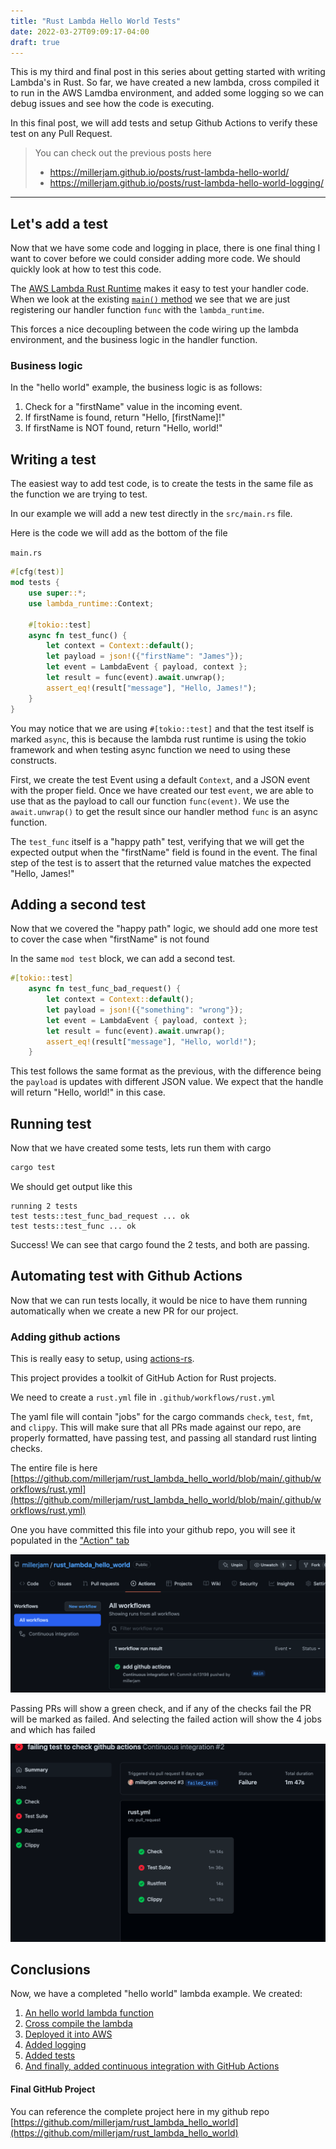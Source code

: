 ```yaml
---
title: "Rust Lambda Hello World Tests"
date: 2022-03-27T09:09:17-04:00
draft: true
---
```


This is my third and final post in this series about getting started with writing Lambda's in Rust. So far, we have created a new lambda, cross compiled it to run in the AWS Lamdba environment, and added some logging so we can debug issues and see how the code is executing.

In this final post, we will add tests and setup Github Actions to verify these test on any Pull Request.


> You can check out the previous posts here
>
> * https://millerjam.github.io/posts/rust-lambda-hello-world/
> * https://millerjam.github.io/posts/rust-lambda-hello-world-logging/

---

## Let's add a test

Now that we have some code and logging in place, there is one final thing I want to cover before we could consider adding more code. We should quickly look at how to test this code.

The [AWS Lambda Rust Runtime](https://github.com/awslabs/aws-lambda-rust-runtime) makes it easy to test your handler code. When we look at the existing [`main()` method](https://github.com/millerjam/rust_lambda_hello_world/blob/dc13198be3c2520d41cfd91dd87d2a3139d5b9c2/src/main.rs#L7-L12) we see that we are just registering our handler function `func` with the `lambda_runtime`. 

This forces a nice decoupling between the code wiring up the lambda environment, and the business logic in the handler function.

### Business logic
In the "hello world" example, the business logic is as follows:
1) Check for a "firstName" value in the incoming event.
2) If firstName is found, return "Hello, [firstName]!"
3) If firstName is NOT found, return "Hello, world!"

## Writing a test

The easiest way to add test code, is to create the tests in the same file as the function we are trying to test.

In our example we will add a new test directly in the `src/main.rs` file.

Here is the code we will add as the bottom of the file

`main.rs`
```rust
#[cfg(test)]
mod tests {
    use super::*;
    use lambda_runtime::Context;

    #[tokio::test]
    async fn test_func() {
        let context = Context::default();
        let payload = json!({"firstName": "James"});
        let event = LambdaEvent { payload, context };
        let result = func(event).await.unwrap();
        assert_eq!(result["message"], "Hello, James!");
    }
}
```
You may notice that we are using `#[tokio::test]` and that the test itself is marked `async`, this is because the lambda rust runtime is using the tokio framework and when testing async function we need to using these constructs.

First, we create the test Event using a default `Context`, and a JSON event with the proper field. Once we have created our test `event`, we are able to use that as the payload to call our function `func(event)`. We use the `await.unwrap()` to get the result since our handler method `func` is an async function.

The `test_func` itself is a "happy path" test, verifying that we will get the expected output when the "firstName" field is found in the event. The final step of the test is to assert that the returned value matches the expected "Hello, James!"

## Adding a second test

Now that we covered the "happy path" logic, we should add one more test to cover the case when "firstName" is not found

In the same `mod test` block, we can add a second test.

```rust
#[tokio::test]
    async fn test_func_bad_request() {
        let context = Context::default();
        let payload = json!({"something": "wrong"});
        let event = LambdaEvent { payload, context };
        let result = func(event).await.unwrap();
        assert_eq!(result["message"], "Hello, world!");
    }
```
This test follows the same format as the previous, with the difference being the `payload` is updates with different JSON value. We expect that the handle will return "Hello, world!" in this case.

## Running test

Now that we have created some tests, lets run them with cargo

```sh
cargo test
```

We should get output like this

```
running 2 tests
test tests::test_func_bad_request ... ok
test tests::test_func ... ok
```

Success! We can see that cargo found the 2 tests, and both are passing.

## Automating test with Github Actions

Now that we can run tests locally, it would be nice to have them running automatically when we create a new PR for our project.

### Adding github actions

This is really easy to setup, using [actions-rs](https://actions-rs.github.io/).

This project provides a toolkit of GitHub Action for Rust projects.

We need to create a `rust.yml` file in `.github/workflows/rust.yml`

The yaml file will contain "jobs" for the cargo commands `check`, `test`, `fmt`, and `clippy`. This will make sure that all PRs made against our repo, are properly formatted, have passing test, and passing all standard rust linting checks.

The entire file is here
[https://github.com/millerjam/rust_lambda_hello_world/blob/main/.github/workflows/rust.yml](https://github.com/millerjam/rust_lambda_hello_world/blob/main/.github/workflows/rust.yml)

One you have committed this file into your github repo, you will see it populated in the ["Action" tab](https://github.com/millerjam/rust_lambda_hello_world/actions)

![GitHub Action Passing](/static/gh-action-pass-1.png)


Passing PRs will show a green check, and if any of the checks fail the PR will be marked as failed. And selecting the failed action will show the 4 jobs and which has failed

![GitHub Action Failed](/static/gh-action-failed-2.png)

## Conclusions

Now, we have a completed "hello world" lambda example. We created:
1. [An hello world lambda function](https://millerjam.github.io/posts/rust-lambda-hello-world/#add-the-code)
1. [Cross compile the lambda](https://millerjam.github.io/posts/rust-lambda-hello-world/#build-for-aws-lambda-install-x86-target)
1. [Deployed it into AWS](https://millerjam.github.io/posts/rust-lambda-hello-world/#package-and-create-the-lambda)
1. [Added logging](https://millerjam.github.io/posts/rust-lambda-hello-world-logging/#lets-add-some-logging)
1. [Added tests](https://millerjam.github.io/posts/rust-lambda-hello-world-tests/#writing-a-test)
1. [And finally, added continuous integration with GitHub Actions](https://millerjam.github.io/posts/rust-lambda-hello-world-tests/#adding-github-actions) 

#### Final GitHub Project

 You can reference the complete project here in my github repo [https://github.com/millerjam/rust_lambda_hello_world](https://github.com/millerjam/rust_lambda_hello_world)